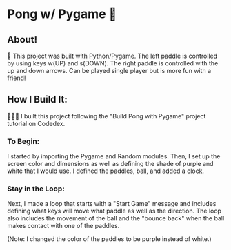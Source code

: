 # Pong w/ Pygame 🏓
## About!
👾 This project was built with Python/Pygame. The left paddle is controlled by using keys w(UP) and s(DOWN).  The right paddle is controlled with the up and down arrows.  Can be played single player but is more fun with a friend!

## How I Build It:
👩🏻‍💻 I built this project following the "Build Pong with Pygame" project tutorial on Codedex. 

### To Begin:
I started by importing the Pygame and Random modules. Then, I set up the screen color and dimensions as well as defining the shade of purple and white that I would use. I defined the paddles, ball, and added a clock.

### Stay in the Loop:
Next, I made a loop that starts with a "Start Game" message and includes defining what keys will move what paddle as well as the direction.  The loop also includes the movement of the ball and the "bounce back" when the ball makes contact with one of the paddles.

(Note: I changed the color of the paddles to be purple instead of white.)

